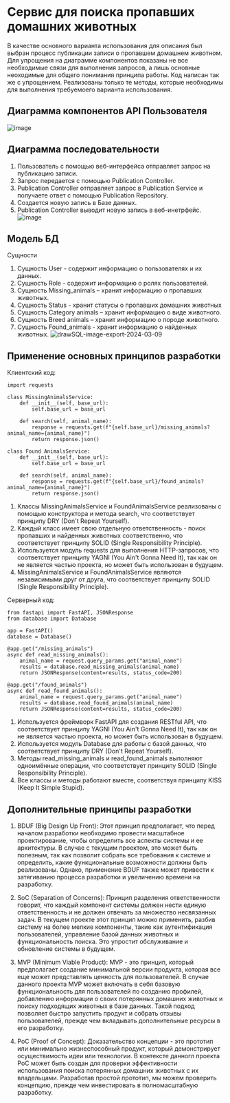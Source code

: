 # Сервис для поиска пропавших домашних животных
В качестве основного варианта использования для описания был выбран процесс публикации записи о пропавшем домашнем животном. Для упрощения на диаграмме компонентов показаны не все необходимые связи для выполнения запросов, а лишь основные неоходимые для общего понимания принципа работы. 
Код написан так же с упрощением. Реализованы только те методы, которые необходимы для выполнения требуемоего варианта использования.

## Диаграмма компонентов API Пользователя
![image](https://github.com/nikitasik4ik/HSE_Architecture/assets/81356111/38eee4f1-b3e4-4ea0-8cd2-ad53cac5dff5)

## Диаграмма последовательности
1. Пользователь с помощью веб-интерфейса отправляет запрос на публикацию записи.
2. Запрос передается с помощью Publication Controller.
3. Publication Controller отправляет запрос в Publication Service и получаете ответ с помощью Publication Repository.
4. Создается новую запись в Базе данных.
5. Publication Controller выводит новую запись в веб-инетрфейс.
![image](https://github.com/nikitasik4ik/HSE_Architecture/assets/81356111/3bbc6b22-53bf-456c-8a0f-cc2ec28f9f92)

## Модель БД
Сущности 
1. Сущность User - содержит информацию о пользователях и их данных.
2. Сущность Role - содержит информацию о ролях пользователей.
3. Сущность Missing_animals – хранит информацию о пропавших животных.
4. Сущность Status - хранит статусы о пропавших домашних животных
5. Сущность Category animals – хранит информацию о виде животного.
6. Сущность Breed animals – хранит информацию о породе животного.
7. Сущность Found_animals - хранит информацию о найденных животных. 
![drawSQL-image-export-2024-03-09](https://github.com/nikitasik4ik/HSE_Architecture/assets/81356111/27eb9ce4-eb72-4ac3-bd20-c5af87def43f)

## Применение основных принципов разработки
Клиентский код:
```
import requests

class MissingAnimalsService:
    def __init__(self, base_url):
        self.base_url = base_url
    
    def search(self, animal_name):
        response = requests.get(f"{self.base_url}/missing_animals?animal_name={animal_name}")
        return response.json()

class Found AnimalsService:
    def __init__(self, base_url):
        self.base_url = base_url
    
    def search(self, animal_name):
        response = requests.get(f"{self.base_url}/found_animals?animal_name={animal_name}")
        return response.json()
```
1. Классы MissingAnimalsService и FoundAnimalsService реализованы с помощью конструктора и метода search, что соответствует принципу DRY (Don't Repeat Yourself).
2. Каждый класс имеет свою отдельную ответственность - поиск пропавших и найденных животных соответственно, что соответствует принципу SOLID (Single Responsibility Principle).
3. Используется модуль requests для выполнения HTTP-запросов, что соответствует принципу YAGNI (You Ain't Gonna Need It), так как он не является частью проекта, но может быть использован в будущем.
4. MissingAnimalsService и FoundAnimalsService являются независимыми друг от друга, что соответствует принципу SOLID (Single Responsibility Principle).

Серверный код:

```
from fastapi import FastAPI, JSONResponse
from database import Database

app = FastAPI()
database = Database()

@app.get("/missing_animals")
async def read_missing_animals():
    animal_name = request.query_params.get("animal_name")
    results = database.read_missing_animals(animal_name)
    return JSONResponse(content=results, status_code=200)

@app.get("/found_animals")
async def read_found_animals():
    animal_name = request.query_params.get("animal_name")
    results = database.read_found_animals(animal_name)
    return JSONResponse(content=results, status_code=200)
```
1. Используется фреймворк FastAPI для создания RESTful API, что соответствует принципу YAGNI (You Ain't Gonna Need It), так как он не является частью проекта, но может быть использован в будущем.
2. Используется модуль Database для работы с базой данных, что соответствует принципу DRY (Don't Repeat Yourself).
3. Методы read_missing_animals и read_found_animals выполняют одноимённые операции, что соответствует принципу SOLID (Single Responsibility Principle).
4. Все классы и методы работают вместе, соответствуя принципу KISS (Keep It Simple Stupid).

## Дополнительные принципы разработки
1. BDUF (Big Design Up Front): Этот принцип предполагает, что перед началом разработки необходимо провести масштабное проектирование, чтобы определить все аспекты системы и ее архитектуры. В случае с текущим проектом, это может быть полезным, так как позволит собрать все требования к системе и определить, какие функциональные возможности должны быть реализованы. Однако, применение BDUF также может привести к затягиванию процесса разработки и увеличению времени на разработку.

2. SoC (Separation of Concerns): Принцип разделения ответственности говорит, что каждый компонент системы должен нести единую ответственность и не должен отвечать за множество несвязанных задач. В текущем проекте этот принцип можно применить, разбив систему на более мелкие компоненты, такие как аутентификация пользователей, управление базой данных животных и функциональность поиска. Это упростит обслуживание и обновление системы в будущем.

3. MVP (Minimum Viable Product): MVP - это принцип, который предполагает создание минимальной версии продукта, которая все еще может представлять ценность для пользователей. В случае данного проекта MVP может включать в себя базовую функциональность для пользователей по созданию профилей, добавлению информации о своих потерянных домашних животных и поиску подходящих животных в базе данных. Такой подход позволяет быстро запустить продукт и собрать отзывы пользователей, прежде чем вкладывать дополнительные ресурсы в его разработку.

4. PoC (Proof of Concept): Доказательство концепции - это прототип или минимально жизнеспособный продукт, который демонстрирует осуществимость идеи или технологии. В контексте данногл проекта PoC может быть создан для проверки эффективности использования поиска потерянных домашних животных с их владельцами. Разработав простой прототип, мы можем проверить концепцию, прежде чем инвестировать в полномасштабную разработку.
